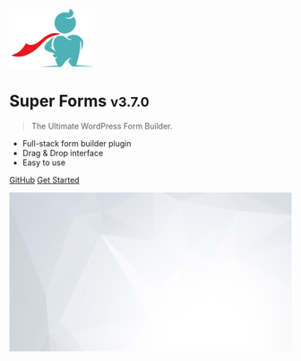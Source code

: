 ![logo](_media/icon.png)

# Super Forms <small>v3.7.0</small>

> The Ultimate WordPress Form Builder.

- Full-stack form builder plugin
- Drag & Drop interface
- Easy to use

[GitHub](https://github.com/feeling4design/super-forms/)
[Get Started](#docsify)

![](_media/bg2.jpg)